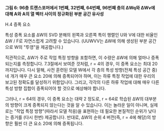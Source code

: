 **그림 6: 96층 트랜스포머에서 1번째, 32번째, 64번째, 96번째 층의 ∆Wq와 ∆Wv에 대해 A와 A의 열 벡터 사이의 정규화된 부분 공간 유사성**

H.4 증폭 요소

특성 증폭 요소를 ∆W의 SVD 분해의 왼쪽과 오른쪽 특이 행렬인 U와 V에 대한 비율인 ∆W / F로 자연스럽게 고려할 수 있습니다. (UUWVV는 ∆W에 의해 생성된 부분 공간으로 W의 "투영"을 제공합니다.)

직관적으로, ∆W가 주로 작업 특정 방향을 포함하면, 이 수량은 ∆W에 의해 얼마나 증폭되는지를 측정합니다. 7.3절에서 보여준 것처럼, r = 4의 경우, 이 증폭 요소는 최대 20까지입니다. 다시 말해, 사전 훈련된 모델 W에서 각 층의 특성 방향(전체 특성 공간 중) 네 개가 매우 큰 요소 20에 의해 증폭되어야 하며, 이는 하류 특정 작업에 대한 우리의 보고된 정확도를 달성하기 위함입니다. 그리고, 각각의 다른 하류 작업에 대해 매우 다른 특성 방향 집합이 증폭되어야 할 것으로 예상해야 합니다.

그러나, r = 64의 경우, 이 증폭 요소는 대략 2 정도로, r = 64로 학습된 ∆W의 대부분의 방향이 크게 증폭되지 않는다는 것을 알 수 있습니다. 이는 놀라운 일이 아니며, 실제로는 "작업 특정 방향"(따라서 모델 적응)을 표현하는 데 필요한 본질적인 순위가 낮다는 증거를 (다시 한번) 제공합니다. 반대로, ∆W의 순위 4 버전(즉, r = 4에 해당)의 방향은 훨씬 더 큰 요소 20에 의해 증폭됩니다.